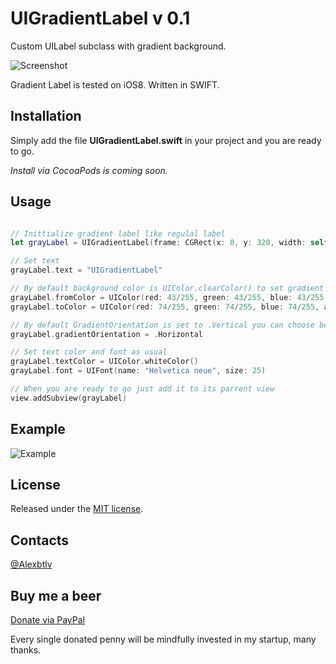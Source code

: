# UIGradientLabel v 0.1
Custom UILabel subclass with gradient background.

![Screenshot](https://github.com/alexbtlv/UIGradientLabel/blob/master/UIGradientLabel_demo.png)

Gradient Label is tested on iOS8. Written in SWIFT.

## Installation

Simply add the file **UIGradientLabel.swift** in your project and you are ready to go.

*Install via CocoaPods is coming soon.*

## Usage

``` swift

// Inittialize gradient label like regulal label
let grayLabel = UIGradientLabel(frame: CGRect(x: 0, y: 320, width: self.view.bounds.width, height: 70))

// Set text
grayLabel.text = "UIGradientLabel"

// By default background color is UIColor.clearColor() to set gradient please apply fromColor, toColor ( UIColor value )
grayLabel.fromColor = UIColor(red: 43/255, green: 43/255, blue: 43/255, alpha: 1)
grayLabel.toColor = UIColor(red: 74/255, green: 74/255, blue: 74/255, alpha: 1)

// By default GradientOrientation is set to .Vertical you can choose between .Horizontal or .Vertical if you want to
grayLabel.gradientOrientation = .Horizontal

// Set text color and font as usual
grayLabel.textColor = UIColor.whiteColor()
grayLabel.font = UIFont(name: "Helvetica neue", size: 25)

// When you are ready to go just add it to its parrent view        
view.addSubview(grayLabel)

```
## Example
![Example](https://github.com/alexbtlv/UIGradientLabel/blob/master/UIGradientLabel_example.png)

## License

Released under the [MIT license](LICENSE).


## Contacts
[@Alexbtlv](https://twitter.com/Alexbtlv)


## Buy me a beer

[Donate via PayPal](https://www.paypal.com/cgi-bin/webscr?cmd=_donations&business=alexander%40postys%2eco&lc=US&item_name=Alexander%20Batalov&no_note=0&currency_code=USD&bn=PP%2dDonationsBF%3abtn_donate_SM%2egif%3aNonHostedGuest)

Every single donated penny will be mindfully invested in my startup, many thanks. 


